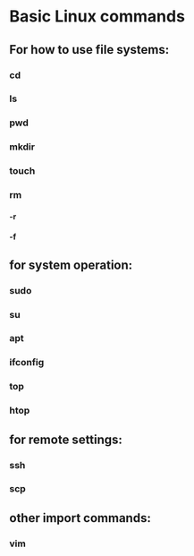 # Basic Linux commands
## For how to use file systems: 
### cd
### ls
### pwd
### mkdir
### touch
### rm
#### -r
#### -f
## for system operation: 
### sudo
### su
### apt
### ifconfig
### top
### htop
## for remote settings:
### ssh
### scp
## other import commands:
### vim